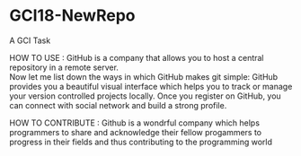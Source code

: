 # GCI18-NewRepo
A GCI Task

HOW TO USE :
GitHub is a company that allows you to host a central repository in a remote server.  
Now let me list down the ways in which GitHub makes git simple: 
GitHub provides you a beautiful visual interface which helps you to track or manage your version controlled projects locally.
Once you register on GitHub, you can connect with social network and build a strong profile.

HOW TO CONTRIBUTE :
Github is a wondrful company which helps programmers to share and acknowledge their fellow progammers to progress in their 
fields and thus contributing to the programming world
